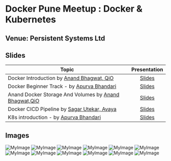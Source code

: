 # Docker Pune Meetup : Docker & Kubernetes

## Venue: Persistent Systems Ltd

## Slides


| Topic        | Presentation          | 
| ------------- |:-------------:| 
| Docker Introduction by [Anand Bhagwat, QiO](https://www.linkedin.com/in/anand-bhagwat/)| [Slides](https://docs.google.com/presentation/d/1lngdOPpcba1OLzRXEzt0rq508B3FJOAXRFmqM5Veofw/edit#slide=id.gcb9a0b074_1_0) | 
| Docker Beginner Track - by [Apurva Bhandari](https://in.linkedin.com/in/apurvabhandari-linux?trk=people-guest_profile-result-card_result-card_full-click) | [Slides](https://github.com/collabnix/dockerlabs/blob/master/workshop/docker/README.md) |  |
| Anand Docker Storage And Volumes by [Anand Bhagwat,QiO](https://www.linkedin.com/in/anand-bhagwat/) | [Slides](https://docs.google.com/presentation/d/1X1YvETorILzlLebUU1xr2HHXzz3Wl9qP74AUfDpcTRY/edit#slide=id.g5e7775062d_0_127) | 
| Docker CICD Pipeline by [Sagar Utekar, Avaya](https://in.linkedin.com/in/sagar-utekar-b32750116?trk=people-guest_profile-result-card_result-card_full-click)  | [Slides](http://slides.com/https://drive.google.com/file/d/1deEgLwq3j6OgSYS2mHM1MFITk6cd9C5v/view) | 
| K8s introduction - by [Apurva Bhandari](https://in.linkedin.com/in/apurvabhandari-linux?trk=people-guest_profile-result-card_result-card_full-click) | [Slides](https://drive.google.com/file/d/1wbn6TTTkLK9KUVt8PeVF6zA1UaDmkzYT/view) | 

## Images

![MyImage](https://github.com/collabnix/dockerbangalore/blob/master/slides/2019-03-30-Docker-6th-Birthday-Show-n-Tell/image_1.jpg)
![MyImage](https://github.com/collabnix/dockerbangalore/blob/master/slides/2019-03-30-Docker-6th-Birthday-Show-n-Tell/image_5.jpg)
![MyImage](https://github.com/collabnix/dockerbangalore/blob/master/slides/2019-03-30-Docker-6th-Birthday-Show-n-Tell/image_7.jpg)
![MyImage](https://github.com/collabnix/dockerbangalore/blob/master/slides/2019-03-30-Docker-6th-Birthday-Show-n-Tell/image_4.jpg)
![MyImage](https://github.com/collabnix/dockerbangalore/blob/master/slides/2019-03-30-Docker-6th-Birthday-Show-n-Tell/image_2.jpg)
![MyImage](https://github.com/collabnix/dockerbangalore/blob/master/slides/2019-03-30-Docker-6th-Birthday-Show-n-Tell/image_3.jpg)
![MyImage](https://github.com/collabnix/dockerbangalore/blob/master/slides/2019-03-30-Docker-6th-Birthday-Show-n-Tell/image_6.jpg)
![MyImage](https://github.com/collabnix/dockerbangalore/blob/master/slides/2019-03-30-Docker-6th-Birthday-Show-n-Tell/image_8.jpg)
![MyImage](https://github.com/collabnix/dockerbangalore/blob/master/slides/2019-03-30-Docker-6th-Birthday-Show-n-Tell/image_9.jpg)
![MyImage](https://github.com/collabnix/dockerbangalore/blob/master/slides/2019-03-30-Docker-6th-Birthday-Show-n-Tell/image_10.jpg)
![MyImage](https://github.com/collabnix/dockerbangalore/blob/master/slides/2019-03-30-Docker-6th-Birthday-Show-n-Tell/image_11.jpg)
![MyImage](https://github.com/collabnix/dockerbangalore/blob/master/slides/2019-03-30-Docker-6th-Birthday-Show-n-Tell/image_12.jpg)
